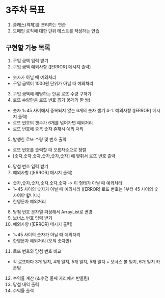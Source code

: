 # 3주차 목표 
1. 클래스(객체)를 분리하는 연습
2. 도메인 로직에 대한 단위 테스트를 작성하는 연습

## 구현할 기능 목록
1. 구입 금액 입력 받기 
2. 구입 금액 예외사항 ([ERROR] 메시지 출력)
- 숫자가 아닐 때 예외처리
- 구입 금액이 1000원 단위가 아닐 때 예외처리
3. 구입 금액에 해당하는 만큼 로또 수량 구하기
4. 로또 수량만큼 로또 번호 뽑기 (6개가 한 쌍)
- 숫자 1~45 사이에서 중복되지 않는 6개의 숫자 뽑기 
4-1. 예외사항 ([ERROR] 메시지 출력)
- 로또 번호의 갯수가 6개를 넘어가면 예외처리
- 로또 번호에 중복 숫자 존재시 예외 처리 
5. 발행한 로또 수량 및 번호 출력
- 로또 번호를 출력할 때 오름차순으로 정렬
- [숫자,숫자,숫자,숫자,숫자,숫자] 에 맞춰서 로또 번호 출력
6. 당첨 번호 입력 받기
7. 예외사항 ([ERROR] 메시지 출력)
- 숫자,숫자,숫자,숫자,숫자,숫자 -> 이 형태가 아닐 때 예외처리
- 1~45 사이의 숫자가 아닐 때 예외처리 ([ERROR] 로또 번호는 1부터 45 사이의 숫자여야 합니다.)
- 한영문자 예외처리
8. 당첨 번호 문자열 파싱해서 ArrayList<Integer>로 변경 
9. 보너스 번호 입력 받기
10. 예외사항 ([ERROR] 메시지 출력)
- 1~45 사이의 숫자가 아닐 때 예외처리
- 한영문자 예외처리 (오직 숫자만)
11. 로또 번호와 당첨 번호 비교
- 각 로또마다 3개 일치, 4개 일치, 5개 일치, 5개 일치 + 보너스 볼 일치, 6개 일치 카운팅
12. 수익률 계산 (소수점 둘째 자리에서 반올림)
13. 당첨 내역 출력
14. 수익률 출력 